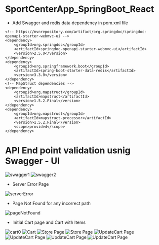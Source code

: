 # SportCenterApp_SpringBoot_React
* Add Swagger and redis data dependency in pom.xml file 
```
<!-- https://mvnrepository.com/artifact/org.springdoc/springdoc-openapi-starter-webmvc-ui -->
<dependency>
    <groupId>org.springdoc</groupId>
    <artifactId>springdoc-openapi-starter-webmvc-ui</artifactId>
    <version>2.5.0</version>
</dependency>
<dependency>
	<groupId>org.springframework.boot</groupId>
	<artifactId>spring-boot-starter-data-redis</artifactId>
	<version>3.3.0</version>
</dependency>
<!-- MapStruct dependencies -->
<dependency>
	<groupId>org.mapstruct</groupId>
	<artifactId>mapstruct</artifactId>
	<version>1.5.2.Final</version>
</dependency>
<dependency>
	<groupId>org.mapstruct</groupId>
	<artifactId>mapstruct-processor</artifactId>
	<version>1.5.2.Final</version>
	<scope>provided</scope>
</dependency>
```

# API End point validation usnig Swagger - UI

<img src="./ss1.png" alt="swagger1" />
<img src="./ss2.png" alt="swagger2" />

* Server Error Page
<img src="./serverError.png" alt="serverError" />

* Page Not Found for any incorrect path
<img src="./pagNotFound.png" alt="pageNotFound" />

* Initial Cart page and Cart with Items
<img src="./cart0.png" alt="cart0" />

<img src="./cartItems.png" alt="Cart" />

<img src="./store1.png" alt="Store Page" />

<img src="./Swagger2.png" alt="Store Page" />
<img src="./UpdateCart1.png" alt="UpdateCart Page" />
<img src="./UpdateCart2.png" alt="UpdateCart Page" />
<img src="./UpdateCart3.png" alt="UpdateCart Page" />
<img src="./UpdateCart4.png" alt="UpdateCart Page" />
